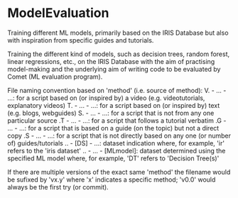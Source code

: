 # ModelEvaluation
Training different ML models, primarily based on the IRIS Database but also with inspiration from specific guides and tutorials.

Training the different kind of models, such as decision trees, random forest, linear regressions, etc., on the IRIS Database with the aim of practising model-making and the underlying aim of writing code to be evaluated by Comet (ML evaluation program).

File naming convention based on 'method' (i.e. source of method):
V. - ... - ...: for a script based on (or inspired by) a video (e.g. videotutorials, explanatory videos)
T. - ... - ...: for a script based on (or inspired by) text (e.g. blogs, webguides)
S. - ... - ...: for a script that is not from any one particular source
.T - ... - ...: for a script that follows a tutorial verbatim
.G - ... - ...: for a script that is based on a guide (on the topic) but not a direct copy
.S - ... - ...: for a script that is not directly based on any one (or number of) guides/tutorials
.. - [DS] - ...: dataset indication where, for example, 'ir' refers to the 'iris dataset'
.. - ... - [MLmodel]: dataset determined using the specified ML model where, for example, 'DT' refers to 'Decision Tree(s)'

If there are multiple versions of the exact same 'method' the filename would be sufixed by 'vx.y' where 'x' indicates a specific method; 'v0.0' would always be the first try (or commit).
